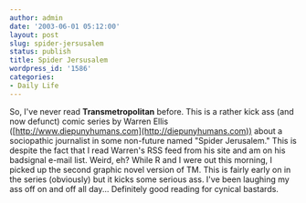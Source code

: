 ```yaml
---
author: admin
date: '2003-06-01 05:12:00'
layout: post
slug: spider-jersusalem
status: publish
title: Spider Jersusalem
wordpress_id: '1586'
categories:
- Daily Life
---
```


So, I've never read **Transmetropolitan** before. This is a rather kick
ass (and now defunct) comic series by Warren Ellis
([http://www.diepunyhumans.com](http://diepunyhumans.com)) about a
sociopathic journalist in some non-future named "Spider Jerusalem." This
is despite the fact that I read Warren's RSS feed from his site and am
on his badsignal e-mail list. Weird, eh? While R and I were out this
morning, I picked up the second graphic novel version of TM. This is
fairly early on in the series (obviously) but it kicks some serious ass.
I've been laughing my ass off on and off all day... Definitely good
reading for cynical bastards.
